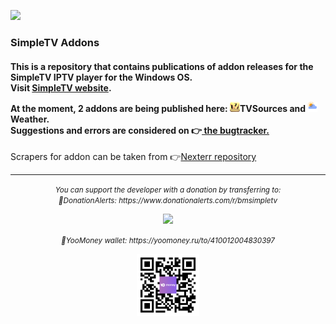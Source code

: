![](https://komarev.com/ghpvc/?username=BMSimple&label=PROFILE+VIEWS)
<h3> SimpleTV Addons </h3>
<h4>
<p>This is a repository that contains publications of addon releases for the SimpleTV IPTV player for the Windows OS.
</br>Visit <a href="http://sergeyvs012.rf.gd/">SimpleTV website</a>.
</p>
<p>At the moment, 2 addons are being published here: <img src="./img/tvs_logo.png" height="16"/><b>TVSources</b> and <img src="./img/weather_logo.png" height="16"/><b>Weather</b>.</br>
Suggestions and errors are considered on 👉<a href="http://sergeyvs012.rf.gd/bugtracker/view_all_bug_page.php"> the bugtracker.</a>
</p>
</h4>
<p>
Scrapers for addon can be taken from 👉<a href="https://github.com/Nexterr-origin/simpleTV-Scripts">Nexterr repository</a>
</p>
<hr>
<div align="center"> 
<i><small>
You can support the developer with a donation by transferring to:</br>
🤝DonationAlerts: https://www.donationalerts.com/r/bmsimpletv</br>
</small></i>
<p> <img src="https://static.donationalerts.ru/uploads/qr/13912861/qr_6f8027f089952f34527d17cd0f2b9587.png" height="100"/> <p>
<i><small>
🤝YooMoney wallet: https://yoomoney.ru/to/410012004830397</br> 
</small></i>
<p> <img src="./img/QR_YOUMONEY.png" height="100"/> </p>
</div>

